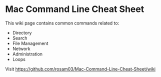 # Mac Command Line Cheat Sheet

This wiki page contains common commands related to:
<ul>
<li>Directory</li>
<li>Search</li>
<li>File Management</li>
<li>Network</li>
<li>Administration</li>
<li>Loops</li>
</ul>

Visit https://github.com/rosam03/Mac-Command-Line-Cheat-Sheet/wiki

